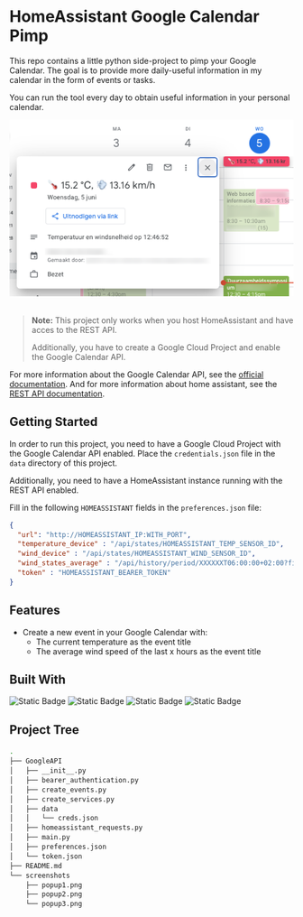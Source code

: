 # HomeAssistant Google Calendar Pimp

This repo contains a little python side-project to pimp your Google Calendar. 
The goal is to provide more daily-useful information in my calendar in the form of events or tasks.

You can run the tool every day to obtain useful information in your personal calendar.
  
<p align="center">
  <img src="screenshots/popup3.png" alt="Screenshot 2">
  <br /><br />
</p>

> **Note:** This project only works when you host HomeAssistant and have acces to the REST API. 
> 
> Additionally, you have to create a Google Cloud Project and enable the Google Calendar API.

For more information about the Google Calendar API, see the [official documentation](https://developers.google.com/calendar). 
And for more information about home assistant, see the [REST API documentation](https://developers.home-assistant.io/docs/api/rest/).

## Getting Started

In order to run this project, you need to have a Google Cloud Project with the Google Calendar API enabled. 
Place the `credentials.json` file in the `data` directory of this project.

Additionally, you need to have a HomeAssistant instance running with the REST API enabled.

Fill in the following `HOMEASSISTANT` fields in the `preferences.json` file:

```json
{
  "url": "http://HOMEASSISTANT_IP:WITH_PORT",
  "temperature_device" : "/api/states/HOMEASSISTANT_TEMP_SENSOR_ID",
  "wind_device" : "/api/states/HOMEASSISTANT_WIND_SENSOR_ID",
  "wind_states_average" : "/api/history/period/XXXXXXT06:00:00+02:00?filter_entity_id=HOMEASSISTANT_WIND_SENSOR_ID&minimal_response",
  "token" : "HOMEASSISTANT_BEARER_TOKEN"
}
```

## Features

- Create a new event in your Google Calendar with:
    - The current temperature as the event title
    - The average wind speed of the last x hours as the event title
    
## Built With

![Static Badge](https://img.shields.io/badge/Google-APIs-blue?style=for-the-badge&logo=Google&logoColor=%23F4B400)
![Static Badge](https://img.shields.io/badge/Python-3.11-green?style=for-the-badge&logo=Python)
![Static Badge](https://img.shields.io/badge/HomeAssistant-REST_API-blue?style=for-the-badge&logo=Homeassistant)
![Static Badge](https://img.shields.io/badge/Github-MarkStreek-red?style=for-the-badge&logo=Github&color=%235BB60F&link=https%3A%2F%2Fgithub.com%2FMarkStreek)

## Project Tree

```bash
.
├── GoogleAPI
│   ├── __init__.py
│   ├── bearer_authentication.py
│   ├── create_events.py
│   ├── create_services.py
│   ├── data
│   │   └── creds.json
│   ├── homeassistant_requests.py
│   ├── main.py
│   ├── preferences.json
│   └── token.json
├── README.md
└── screenshots
    ├── popup1.png
    ├── popup2.png
    └── popup3.png
```
